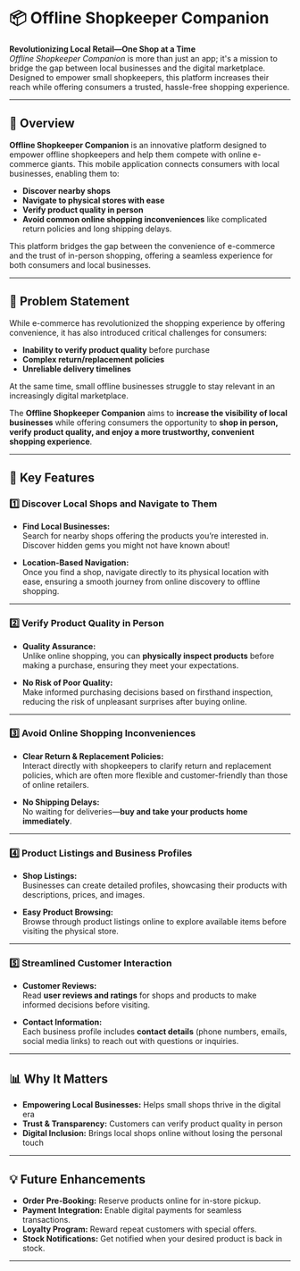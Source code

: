 # 📦 Offline Shopkeeper Companion

**Revolutionizing Local Retail—One Shop at a Time**  
*Offline Shopkeeper Companion* is more than just an app; it's a mission to bridge the gap between local businesses and the digital marketplace. Designed to empower small shopkeepers, this platform increases their reach while offering consumers a trusted, hassle-free shopping experience.

---

## 🚀 Overview

**Offline Shopkeeper Companion** is an innovative platform designed to empower offline shopkeepers and help them compete with online e-commerce giants. This mobile application connects consumers with local businesses, enabling them to:

- **Discover nearby shops**
- **Navigate to physical stores with ease**
- **Verify product quality in person**
- **Avoid common online shopping inconveniences** like complicated return policies and long shipping delays.

This platform bridges the gap between the convenience of e-commerce and the trust of in-person shopping, offering a seamless experience for both consumers and local businesses.

---

## 📢 Problem Statement

While e-commerce has revolutionized the shopping experience by offering convenience, it has also introduced critical challenges for consumers:

- **Inability to verify product quality** before purchase  
- **Complex return/replacement policies**  
- **Unreliable delivery timelines**

At the same time, small offline businesses struggle to stay relevant in an increasingly digital marketplace.

The **Offline Shopkeeper Companion** aims to **increase the visibility of local businesses** while offering consumers the opportunity to **shop in person, verify product quality, and enjoy a more trustworthy, convenient shopping experience**.

---

## 🌟 Key Features

### 1️⃣ **Discover Local Shops and Navigate to Them**

- **Find Local Businesses:**  
  Search for nearby shops offering the products you’re interested in. Discover hidden gems you might not have known about!

- **Location-Based Navigation:**  
  Once you find a shop, navigate directly to its physical location with ease, ensuring a smooth journey from online discovery to offline shopping.

---

### 2️⃣ **Verify Product Quality in Person**

- **Quality Assurance:**  
  Unlike online shopping, you can **physically inspect products** before making a purchase, ensuring they meet your expectations.

- **No Risk of Poor Quality:**  
  Make informed purchasing decisions based on firsthand inspection, reducing the risk of unpleasant surprises after buying online.

---

### 3️⃣ **Avoid Online Shopping Inconveniences**

- **Clear Return & Replacement Policies:**  
  Interact directly with shopkeepers to clarify return and replacement policies, which are often more flexible and customer-friendly than those of online retailers.

- **No Shipping Delays:**  
  No waiting for deliveries—**buy and take your products home immediately**.

---

### 4️⃣ **Product Listings and Business Profiles**

- **Shop Listings:**  
  Businesses can create detailed profiles, showcasing their products with descriptions, prices, and images.

- **Easy Product Browsing:**  
  Browse through product listings online to explore available items before visiting the physical store.

---

### 5️⃣ **Streamlined Customer Interaction**

- **Customer Reviews:**  
  Read **user reviews and ratings** for shops and products to make informed decisions before visiting.

- **Contact Information:**  
  Each business profile includes **contact details** (phone numbers, emails, social media links) to reach out with questions or inquiries.

---

## 📊 **Why It Matters**
- **Empowering Local Businesses:** Helps small shops thrive in the digital era  
- **Trust & Transparency:** Customers can verify product quality in person  
- **Digital Inclusion:** Brings local shops online without losing the personal touch

---

## 💡 Future Enhancements

- **Order Pre-Booking:** Reserve products online for in-store pickup.  
- **Payment Integration:** Enable digital payments for seamless transactions.  
- **Loyalty Program:** Reward repeat customers with special offers.  
- **Stock Notifications:** Get notified when your desired product is back in stock.

---
